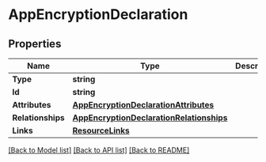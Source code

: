 # AppEncryptionDeclaration

## Properties

Name | Type | Description | Notes
------------ | ------------- | ------------- | -------------
**Type** | **string** |  | 
**Id** | **string** |  | 
**Attributes** | [**AppEncryptionDeclarationAttributes**](AppEncryptionDeclaration_attributes.md) |  | [optional] 
**Relationships** | [**AppEncryptionDeclarationRelationships**](AppEncryptionDeclaration_relationships.md) |  | [optional] 
**Links** | [**ResourceLinks**](ResourceLinks.md) |  | 

[[Back to Model list]](../README.md#documentation-for-models) [[Back to API list]](../README.md#documentation-for-api-endpoints) [[Back to README]](../README.md)



